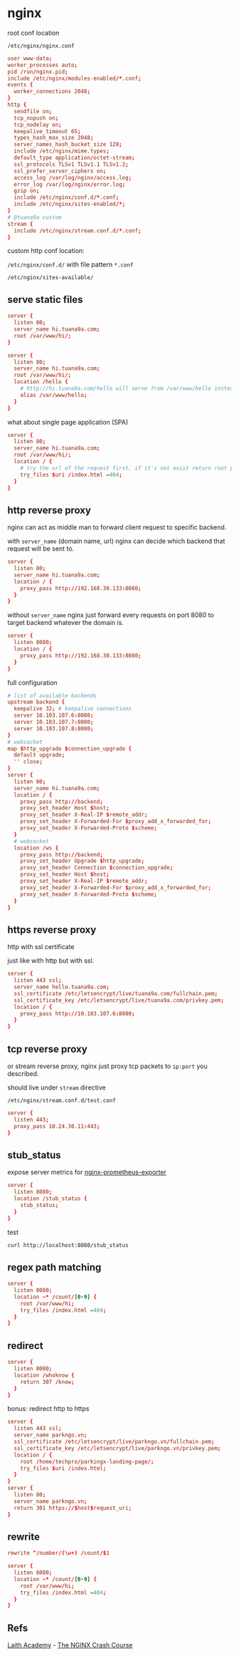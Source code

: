 # nginx

root conf location

`/etc/nginx/nginx.conf`

```conf
user www-data;
worker_processes auto;
pid /run/nginx.pid;
include /etc/nginx/modules-enabled/*.conf;
events {
  worker_connections 2048;
}
http {
  sendfile on;
  tcp_nopush on;
  tcp_nodelay on;
  keepalive_timeout 65;
  types_hash_max_size 2048;
  server_names_hash_bucket_size 128;
  include /etc/nginx/mime.types;
  default_type application/octet-stream;
  ssl_protocols TLSv1 TLSv1.1 TLSv1.2;
  ssl_prefer_server_ciphers on;
  access_log /var/log/nginx/access.log;
  error_log /var/log/nginx/error.log;
  gzip on;
  include /etc/nginx/conf.d/*.conf;
  include /etc/nginx/sites-enabled/*;
}
# @tuana9a custom
stream {
  include /etc/nginx/stream.conf.d/*.conf;
}
```

custom http conf location:

`/etc/nginx/conf.d/` with file pattern `*.conf`

`/etc/nginx/sites-available/`

## serve static files

```conf
server {
  listen 80;
  server_name hi.tuana9a.com;
  root /var/www/hi/;
}
```

```conf
server {
  listen 80;
  server_name hi.tuana9a.com;
  root /var/www/hi/;
  location /hello {
    # http://hi.tuana9a.com/hello will serve from /var/www/hello instead of /var/www/hi/hello
    alias /var/www/hello;
  }
}
```

what about single page application (SPA)

```conf
server {
  listen 80;
  server_name hi.tuana9a.com;
  root /var/www/hi/;
  location / {
    # try the url of the request first, if it's not exist return root page
    try_files $uri /index.html =404;
  }
}
```

## http reverse proxy

nginx can act as middle man to forward client request to specific backend.

with `server_name` (domain name, url) nginx can decide which backend that request will be sent to.

```conf
server {
  listen 80;
  server_name hi.tuana9a.com;
  location / {
    proxy_pass http://192.168.30.133:8080;
  }
}
```

without `server_name` nginx just forward every requests on port 8080 to target backend whatever the domain is.

```conf
server {
  listen 8080;
  location / {
    proxy_pass http://192.168.30.133:8080;
  }
}
```

full configuration

```conf
# list of available backends
upstream backend {
  keepalive 32; # keepalive connections
  server 10.103.107.6:8080;
  server 10.103.107.7:8080;
  server 10.103.107.8:8080;
}
# websocket
map $http_upgrade $connection_upgrade {
  default upgrade;
  '' close;
}
server {
  listen 80;
  server_name hi.tuana9a.com;
  location / {
    proxy_pass http://backend;
    proxy_set_header Host $host;
    proxy_set_header X-Real-IP $remote_addr;
    proxy_set_header X-Forwarded-For $proxy_add_x_forwarded_for;
    proxy_set_header X-Forwarded-Proto $scheme;
  }
  # websocket
  location /ws {
    proxy_pass http://backend;
    proxy_set_header Upgrade $http_upgrade;
    proxy_set_header Connection $connection_upgrade;
    proxy_set_header Host $host;
    proxy_set_header X-Real-IP $remote_addr;
    proxy_set_header X-Forwarded-For $proxy_add_x_forwarded_for;
    proxy_set_header X-Forwarded-Proto $scheme;
  }
}
```

## https reverse proxy

http with ssl certificate

just like with http but with ssl.

```conf
server {
  listen 443 ssl;
  server_name hello.tuana9a.com;
  ssl_certificate /etc/letsencrypt/live/tuana9a.com/fullchain.pem;
  ssl_certificate_key /etc/letsencrypt/live/tuana9a.com/privkey.pem;
  location / {
    proxy_pass http://10.103.107.6:8080;
  }
}
```

## tcp reverse proxy

or stream reverse proxy, nginx just proxy tcp packets to `ip:port` you described.

should live under `stream` directive

`/etc/nginx/stream.conf.d/test.conf`

```conf
server {
  listen 443;
  proxy_pass 10.24.30.11:443;
}
```

## stub_status

expose server metrics for [nginx-prometheus-exporter](https://github.com/nginxinc/nginx-prometheus-exporter)

```conf
server {
  listen 8080;
  location /stub_status {
    stub_status;
  }
}
```

test

```bash
curl http://localhost:8080/stub_status
```

## regex path matching

```conf
server {
  listen 8080;
  location ~* /count/[0-9] {
    root /var/www/hi;
    try_files /index.html =404;
  }
}
```

## redirect

```conf
server {
  listen 8080;
  location /whoknow {
    return 307 /know;
  }
}
```

bonus: redirect http to https

```conf
server {
  listen 443 ssl;
  server_name parkngo.vn;
  ssl_certificate /etc/letsencrypt/live/parkngo.vn/fullchain.pem;
  ssl_certificate_key /etc/letsencrypt/live/parkngo.vn/privkey.pem;
  location / {
    root /home/techpro/parkingx-landing-page/;
    try_files $uri /index.html;
  }
}
server {
  listen 80;
  server_name parkngo.vn;
  return 301 https://$host$request_uri;
}
```

## rewrite

```conf
rewrite ^/number/(\w+) /count/$1

server {
  listen 8080;
  location ~* /count/[0-9] {
    root /var/www/hi;
    try_files /index.html =404;
  }
}
```

## Refs

[Laith Academy](https://www.youtube.com/@laithacademy) - [The NGINX Crash Course](https://youtu.be/7VAI73roXaY)
